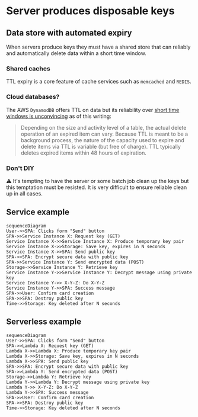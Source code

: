 # Server produces disposable keys

## Data store with automated expiry
When servers produce keys they must have a shared store that can reliably and automatically delete data within a short time window.

### Shared caches
TTL expiry is a core feature of cache services such as `memcached` and `REDIS`.

### Cloud databases?
The AWS `DynamodDB` offers TTL on data but its reliability over [short time windows is unconvincing](https://docs.aws.amazon.com/amazondynamodb/latest/developerguide/howitworks-ttl.html) as of this writing:

> Depending on the size and activity level of a table, the actual delete operation of an expired item can vary. Because TTL is meant to be a background process, the nature of the capacity used to expire and delete items via TTL is variable (but free of charge). TTL typically deletes expired items within 48 hours of expiration.

### Don't DIY
:warning: It's tempting to have the server or some batch job clean up the keys but this temptation must be resisted. It is very difficult to ensure reliable clean up in all cases.

## Service example

```mermaid
sequenceDiagram
User->>SPA: Clicks form "Send" button
SPA->>Service Instance X: Request key (GET)
Service Instance X->>Service Instance X: Produce temporary key pair            
Service Instance X->>Storage: Save key, expires in N seconds            
Service Instance X->>SPA: Send public key
SPA->>SPA: Encrypt secure data with public key
SPA->>Service Instance Y: Send encrypted data (POST)
Storage->>Service Instance Y: Retrieve key
Service Instance Y->>Service Instance Y: Decrypt message using private key
Service Instance Y->> X-Y-Z: Do X-Y-Z
Service Instance Y->>SPA: Success message
SPA->>User: Confirm card creation
SPA->>SPA: Destroy public key
Time->>Storage: Key deleted after N seconds
```

## Serverless example

```mermaid
sequenceDiagram
User->>SPA: Clicks form "Send" button
SPA->>Lambda X: Request key (GET)
Lambda X->>Lambda X: Produce temporary key pair            
Lambda X->>Storage: Save key, expires in N seconds            
Lambda X->>SPA: Send public key
SPA->>SPA: Encrypt secure data with public key
SPA->>Lambda Y: Send encrypted data (POST)
Storage->>Lambda Y: Retrieve key
Lambda Y->>Lambda Y: Decrypt message using private key
Lambda Y->> X-Y-Z: Do X-Y-Z
Lambda Y->>SPA: Success message
SPA->>User: Confirm card creation
SPA->>SPA: Destroy public key
Time->>Storage: Key deleted after N seconds
```
